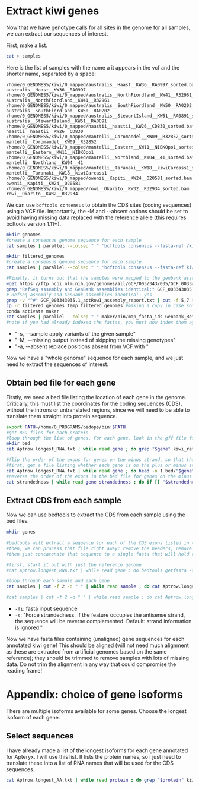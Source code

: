 # Extract kiwi genes

Now that we have genotype calls for all sites in the genome for all samples, we can extract our sequences of interest.

First, make a list.

```bash
cat > samples
```

Here is the list of samples with the name a it appears in the vcf and the shorter name, separated by a space:

```
/home/0_GENOMES5/kiwi/0_mapped/australis__Haast__KW36__RA0997_sorted.bam australis__Haast__KW36__RA0997
/home/0_GENOMES5/kiwi/0_mapped/australis__NorthFiordland__KW41__R32961_sorted.bam australis__NorthFiordland__KW41__R32961
/home/0_GENOMES5/kiwi/0_mapped/australis__SouthFiordland__KW50__RA0202_sorted.bam australis__SouthFiordland__KW50__RA0202
/home/0_GENOMES5/kiwi/0_mapped/australis__StewartIsland__KW51__RA0891_sorted.bam australis__StewartIsland__KW51__RA0891
/home/0_GENOMES5/kiwi/0_mapped/haastii__haastii__KW26__CD830_sorted.bam haastii__haastii__KW26__CD830
/home/0_GENOMES5/kiwi/0_mapped/mantelli__Coromandel__KW09__R32852_sorted.bam mantelli__Coromandel__KW09__R32852
/home/0_GENOMES5/kiwi/0_mapped/mantelli__Eastern__KW11__NIBKOpo1_sorted.bam mantelli__Eastern__KW11__NIBKOpo1
/home/0_GENOMES5/kiwi/0_mapped/mantelli__Northland__KW04__41_sorted.bam mantelli__Northland__KW04__41
/home/0_GENOMES5/kiwi/0_mapped/mantelli__Taranaki__KW18__kiwiCarcass1_sorted.bam mantelli__Taranaki__KW18__kiwiCarcass1
/home/0_GENOMES5/kiwi/0_mapped/owenii__Kapiti__KW24__O20581_sorted.bam owenii__Kapiti__KW24__O20581
/home/0_GENOMES5/kiwi/0_mapped/rowi__Okarito__KW32__R32934_sorted.bam rowi__Okarito__KW32__R32934
```

We can use ```bcftools consensus``` to obtain the CDS sites (coding sequences) using a VCF file. Importantly, the -M and --absent options should be set to avoid having missing data replaced with the reference allele (this requires bcftools version 1.11+).

```bash
mkdir genomes
#create a consensus genome sequence for each sample
cat samples | parallel --colsep " " 'bcftools consensus --fasta-ref /kiwi_ref_genome.fna --sample {1} -M N -a N -H 1 Kiwi_11genomes.allsites.vcf.gz > genomes/{2}.fa'

mkdir filtered_genomes
#create a consensus genome sequence for each sample
cat samples | parallel --colsep " " 'bcftools consensus --fasta-ref kiwi_ref_genome.fna --sample {1} -M N -a N -H 1 Kiwi_11genomes.min5max21.vcf.gz > filtered_genomes/{2}.fa'

#Finally, it turns out that the samples were mapped to the genbank assembly but the annotation file is for the refseq assembly! Luckily the assemblies are identical, except that the names of the scaffolds are different. We just need to rename everything
wget https://ftp.ncbi.nlm.nih.gov/genomes/all/GCF/003/343/035/GCF_003343035.1_aptRow1/GCF_003343035.1_aptRow1_assembly_report.txt #lists the translation between Refseq and Genbank names
grep "RefSeq assembly and GenBank assemblies identical:" GCF_003343035.1_aptRow1_assembly_report.txt
# RefSeq assembly and GenBank assemblies identical: yes
grep -v "^#" GCF_003343035.1_aptRow1_assembly_report.txt | cut -f 5,7 > Genbank_Refseq_namingtable #needs to be a 2-column, tab-separated file, in which col1=oldname and col2=newname to be replaced
cp -r filtered_genomes temp_filtered_genomes #making a copy in case something goes wrong
conda activate maker
cat samples | parallel --colsep " " maker/bin/map_fasta_ids Genbank_Refseq_namingtable filtered_genomes/{2}.fa
#note if you had already indexed the fastas, you must now index them again!

```
* "-s, --sample <name>        apply variants of the given sample"
* "-M, --missing <char>       output <char> instead of skipping the missing genotypes"
* "-a, --absent <char>        replace positions absent from VCF with <char>"

Now we have a "whole genome" sequence for each sample, and we just need to extract the sequences of interest.

## Obtain bed file for each gene
  
Firstly, we need a bed file listing the location of each gene in the genome. Critically, this must list the coordinates for the coding sequences (CDS), without the introns or untranslated regions, since we will need to be able to translate them straight into protein sequence.
 
```bash
export PATH=/home/0_PROGRAMS/bedops/bin:$PATH
#get BED files for each protein
#loop through the list of genes. For each gene, look in the gff file for lines for the gene of interest, where column three indicates that that line pertains to the CDS. Then convert it to bed format.
mkdir bed
cat Aptrow.longest_RNA.txt | while read gene ; do grep "$gene" kiwi_ref_genome/genomic.gff | awk '($3 == "CDS")' - | bedops/bin/convert2bed -i gff - > bed/"$gene".bed ; done

#flip the order of the exons for genes on the minus strand, so that they are in the correct order relative to the gene, not the chromosome.
#first, get a file listing whether each gene is on the plus or minus strand
cat Aptrow.longest_RNA.txt | while read gene ; do head -n 1 bed/"$gene".bed | cut -f 6 | xargs -I {} echo "$gene" {} >> strandedness ; done
#reverse the order of the exons in the bed file for genes on the minus strand
cat strandedness | while read gene strandedness ; do if [[ "$strandedness" == "-" ]]; then sort --numeric-sort --reverse -k 2 bed/"$gene".bed > temp && mv temp bed/"$gene".bed ; fi ; done

```

## Extract CDS from each sample

  Now we can use bedtools to extract the CDS from each sample using the bed files. 
  
```bash
mkdir genes
  
#bedtools will extract a sequence for each of the CDS exons listed in the file, producing separate fasta entries for each exon
#then, we can process that file right away: remove the headers, remove the newlines (concatenating the exons), add a newline to the end, then add a header. That gives a single fasta entry for the whole CDS
#then just concatenate that sequence to a single fasta that will hold the gene sequence for all samples. Make sure the unique sample name makes it into the fasta header so you can tell which is which!

#first, start it out with just the reference genome
#cat Aptrow.longest_RNA.txt | while read gene ; do bedtools getfasta -fi kiwi_ref_genome.fna -bed bed/"$gene".bed | sed 's/>.*$//g' | tr -d '\n' | sed 's/$/\n/g' | sed "s/^/>$sample\n/g" >> genes/"$gene".fa ; done

#loop through each sample and each gene
cat samples | cut -f 2 -d " " | while read sample ; do cat Aptrow.longest_RNA.txt | while read gene ; do bedtools getfasta -s -fi "$sample".fa -bed bed/"$gene".bed | sed 's/>.*$//g' | tr -d '\n' | sed 's/$/\n/g' | sed "s/^/>$sample\n/g" >> genes/"$gene".fa ; done ; done

#cat samples | cut -f 2 -d " " | while read sample ; do cat Aptrow.longest_RNA.txt | parallel bedtools getfasta -fi "$sample".fa -bed bed/{1}.bed '|' sed 's/>.*$//g' '|' tr -d '\n' '|' sed 's/$/\n/g' '|' sed "s/^/>$sample\n/g" '>>' genes/{1}.fa ; done

```
* `-fi`: fasta input sequence
* `-s`:	"Force strandedness. If the feature occupies the antisense strand, the sequence will be reverse complemented. Default: strand information is ignored."

Now we have fasta files containing (unaligned) gene sequences for each annotated kiwi gene! 
This should be aligned (will not need much alignment as these are extracted from artificial genomes based on the same reference); they should be trimmed to remove samples with lots of missing data. Do not trim the alignment in any way that could compromise the reading frame!

# Appendix: choice of gene isoforms
There are multiple isoforms available for some genes. Choose the longest isoform of each gene.

## Select sequences
I have already made a list of the longest isoforms for each gene annotated for Apteryx. I will use this list. It lists the protein names, so I just need to translate these into a list of RNA names that will be used for the CDS sequences.

```bash
cat Aptrow.longest_AA.txt | while read protein ; do grep "$protein" kiwi_ref_genome/genomic.gff | head -n 1 | sed 's/^.*;Parent=//g' | sed 's/;.*$//g' >> Aptrow.longest_RNA.txt ; done
```
